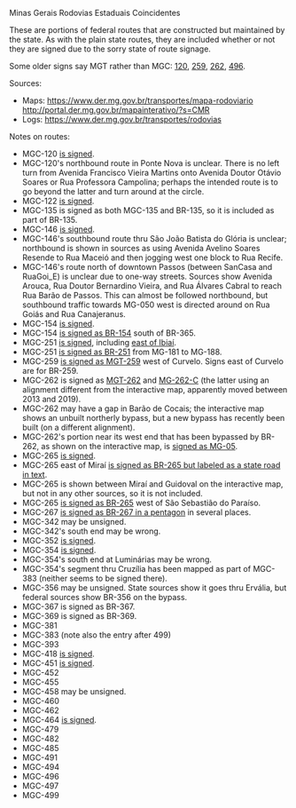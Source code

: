 Minas Gerais Rodovias Estaduais Coincidentes

These are portions of federal routes that are constructed but maintained by the state. As with the plain state routes, they are included whether or not they are signed due to the sorry state of route signage.

Some older signs say MGT rather than MGC: [120](https://www.google.com/maps/@-18.3475405,-42.6135232,3a,15y,183.36h,84.49t/data=!3m6!1e1!3m4!1sror-hQAvp_Q9WcFoYXTGZw!2e0!7i16384!8i8192?entry=ttu), [259](https://www.google.com/maps/@-18.7463714,-44.4512689,3a,40.4y,119.62h,81.49t/data=!3m6!1e1!3m4!1s_SNTwG9WdDxIM-Z6TOhoCw!2e0!7i16384!8i8192?entry=ttu), [262](https://www.google.com/maps/@-19.9773508,-43.420552,3a,15y,289.63h,86.53t/data=!3m6!1e1!3m4!1sY2cjU_PPwQJ4LmJySDffvA!2e0!7i16384!8i8192?entry=ttu), [496](https://www.google.com/maps/@-18.4012338,-44.4617075,3a,41.5y,321.93h,105.46t/data=!3m7!1e1!3m5!1skwUHa206Vxb5bb3yPjqSGg!2e0!5s20111001T000000!7i13312!8i6656?entry=ttu).

Sources:
* Maps: https://www.der.mg.gov.br/transportes/mapa-rodoviario http://portal.der.mg.gov.br/mapainterativo/?s=CMR
* Logs: https://www.der.mg.gov.br/transportes/rodovias

Notes on routes:
* MGC-120 [is signed](https://www.google.com/maps/@-19.7517973,-43.0260273,3a,15.3y,260.6h,90.15t/data=!3m6!1e1!3m4!1s8Q1CLaNq6wU2lTEuYlsQHA!2e0!7i16384!8i8192?entry=ttu).
* MGC-120's northbound route in Ponte Nova is unclear. There is no left turn from Avenida Francisco Vieira Martins onto Avenida Doutor Otávio Soares or Rua Professora Campolina; perhaps the intended route is to go beyond the latter and turn around at the circle.
* MGC-122 [is signed](https://www.google.com/maps/@-16.2069575,-43.5924275,3a,40.9y,256.08h,83.44t/data=!3m6!1e1!3m4!1sez0kojZyWRul_i7N3euLsQ!2e0!7i16384!8i8192?entry=ttu).
* MGC-135 is signed as both MGC-135 and BR-135, so it is included as part of BR-135.
* MGC-146 [is signed](https://www.google.com/maps/@-19.7010606,-46.934189,3a,17.2y,169.86h,85.46t/data=!3m6!1e1!3m4!1sr-Oc7adDoGP0RS82rmJAtA!2e0!7i16384!8i8192?entry=ttu).
* MGC-146's southbound route thru São João Batista do Glória is unclear; northbound is shown in sources as using Avenida Avelino Soares Resende to Rua Maceió and then jogging west one block to Rua Recife.
* MGC-146's route north of downtown Passos (between SanCasa and RuaGoi_E) is unclear due to one-way streets. Sources show Avenida Arouca, Rua Doutor Bernardino Vieira, and Rua Álvares Cabral to reach Rua Barão de Passos. This can almost be followed northbound, but southbound traffic towards MG-050 west is directed around on Rua Goiás and Rua Canajeranus.
* MGC-154 [is signed](https://www.google.com/maps/@-18.9392163,-49.4464443,3a,31.4y,34.56h,84.22t/data=!3m6!1e1!3m4!1s-MglDmc9dLOqZwdwwr1R0g!2e0!7i16384!8i8192?entry=ttu).
* MGC-154 [is signed as BR-154](https://www.google.com/maps/@-18.9690135,-49.5060787,3a,18y,194.06h,83.69t/data=!3m6!1e1!3m4!1s22Tnyft2ZWQADQrw24HslA!2e0!7i16384!8i8192?entry=ttu) south of BR-365.
* MGC-251 [is signed](https://www.google.com/maps/@-15.9877501,-41.4054286,3a,15.4y,144.98h,81.82t/data=!3m6!1e1!3m4!1sCSM1BHwiDXdQ-qG6zkakqA!2e0!7i16384!8i8192?entry=ttu), including [east of Ibiaí](https://www.google.com/maps/@-16.7860393,-44.7520098,3a,15y,289.69h,81.54t/data=!3m6!1e1!3m4!1sD7bnYc8c1SXoCmBf9Drhyg!2e0!7i16384!8i8192?entry=ttu).
* MGC-251 [is signed as BR-251](https://www.google.com/maps/@-16.7666578,-46.1329342,3a,30.9y,288.42h,81.39t/data=!3m6!1e1!3m4!1sAAiBd8ymWsFeYkQbRjjQ_g!2e0!7i16384!8i8192?entry=ttu) from MG-181 to MG-188.
* MGC-259 [is signed as MGT-259](https://www.google.com/maps/@-18.7463714,-44.4512689,3a,40.4y,119.62h,81.49t/data=!3m6!1e1!3m4!1s_SNTwG9WdDxIM-Z6TOhoCw!2e0!7i16384!8i8192?entry=ttu) west of Curvelo. Signs east of Curvelo are for BR-259.
* MGC-262 is signed as [MGT-262](https://www.google.com/maps/@-19.9773508,-43.420552,3a,15y,289.63h,86.53t/data=!3m6!1e1!3m4!1sY2cjU_PPwQJ4LmJySDffvA!2e0!7i16384!8i8192?entry=ttu) and [MG-262-C](https://www.google.com/maps/@-19.903711,-43.6669826,3a,15.3y,226.29h,92.03t/data=!3m6!1e1!3m4!1sWFKv3zeQv_VEMm6rKqm3fQ!2e0!7i16384!8i8192?entry=ttu) (the latter using an alignment different from the interactive map, apparently moved between 2013 and 2019).
* MGC-262 may have a gap in Barão de Cocais; the interactive map shows an unbuilt northerly bypass, but a new bypass has recently been built (on a different alignment).
* MGC-262's portion near its west end that has been bypassed by BR-262, as shown on the interactive map, is [signed as MG-05](https://www.google.com/maps/@-19.8583698,-43.9107046,3a,15y,118.73h,86.77t/data=!3m6!1e1!3m4!1ssDpNc_6hJlXmCEIe1QjgCw!2e0!7i16384!8i8192?entry=ttu).
* MGC-265 [is signed](https://www.google.com/maps/@-20.8767066,-46.3592884,3a,15.8y,147.21h,87.29t/data=!3m6!1e1!3m4!1sCxsjoQH4DnRemJwn0qu9Sw!2e0!7i16384!8i8192?entry=ttu).
* MGC-265 east of Miraí [is signed as BR-265 but labeled as a state road in text](https://www.google.com/maps/@-21.2010622,-42.6046577,3a,24.8y,132.34h,79.66t/data=!3m6!1e1!3m4!1s-ZtQXMVef-Jsq8msul9dXA!2e0!7i16384!8i8192?entry=ttu).
* MGC-265 is shown between Miraí and Guidoval on the interactive map, but not in any other sources, so it is not included.
* MGC-265 [is signed as BR-265](https://www.google.com/maps/@-20.9275845,-46.9808292,3a,41.5y,206.16h,107.09t/data=!3m6!1e1!3m4!1saWrpGIVcFPZR64B2P9k7Cg!2e0!7i16384!8i8192?entry=ttu) west of São Sebastião do Paraíso.
* MGC-267 [is signed as BR-267 in a pentagon](https://www.google.com/maps/@-21.7921244,-45.4319002,3a,37.6y,161.38h,86.94t/data=!3m6!1e1!3m4!1sqPjqpWsxScGWakrsNy4cRw!2e0!7i16384!8i8192?entry=ttu) in several places.
* MGC-342 may be unsigned.
* MGC-342's south end may be wrong.
* MGC-352 [is signed](https://www.google.com/maps/@-19.0848984,-46.1319219,3a,31.1y,198.59h,78.93t/data=!3m6!1e1!3m4!1sNSOBm00xQKbKH1YZhztZuA!2e0!7i16384!8i8192?entry=ttu).
* MGC-354 [is signed](https://www.google.com/maps/@-17.9978432,-46.8878074,3a,25.6y,231.28h,81.21t/data=!3m6!1e1!3m4!1svvCqKrWiJzmp6sZujLjxKg!2e0!7i16384!8i8192?entry=ttu).
* MGC-354's south end at Luminárias may be wrong.
* MGC-354's segment thru Cruzília has been mapped as part of MGC-383 (neither seems to be signed there).
* MGC-356 may be unsigned. State sources show it goes thru Ervália, but federal sources show BR-356 on the bypass.
* MGC-367 is signed as BR-367.
* MGC-369 is signed as BR-369.
* MGC-381 
* MGC-383 (note also the entry after 499)
* MGC-393 
* MGC-418 [is signed](https://www.google.com/maps/@-17.7215567,-40.762662,3a,39.7y,297.75h,76.3t/data=!3m6!1e1!3m4!1sSmzyAQC9p9hQE66HD_fwOg!2e0!7i16384!8i8192?entry=ttu).
* MGC-451 [is signed](https://www.google.com/maps/@-17.1364446,-43.8193778,3a,31.2y,96.63h,88.55t/data=!3m6!1e1!3m4!1sgs4k4oC9XjHlOLX8AO84gw!2e0!7i16384!8i8192?entry=ttu).
* MGC-452 
* MGC-455 
* MGC-458 may be unsigned.
* MGC-460 
* MGC-462 
* MGC-464 [is signed](https://www.google.com/maps/@-19.8992058,-47.3767082,3a,20.1y,344.81h,80.31t/data=!3m6!1e1!3m4!1s208wMy6cpyWaLaTYWLcD7A!2e0!7i16384!8i8192?entry=ttu).
* MGC-479 
* MGC-482 
* MGC-485 
* MGC-491 
* MGC-494 
* MGC-496 
* MGC-497 
* MGC-499
